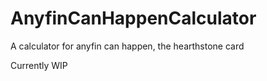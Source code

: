 # AnyfinCanHappenCalculator
A calculator for anyfin can happen, the hearthstone card

Currently WIP
